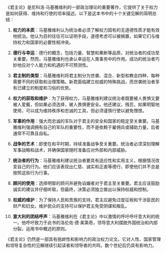 《君主论》是尼科洛·马基雅维利的一部政治理论的重要著作，它提供了关于权力是如何获得、维持和行使的坦率描述。以下是这本书中的十个关键见解的简明总结：

1. **权力的本质**：马基雅维利认为统治者必须了解权力固有的无道德性质才能有效地统治。他认为目的往往可以证明手段，道德考虑可以被搁置，如果它们与维持权力和国家的必要性相冲突。

2. **德行与幸运**：德行的概念，包括力量、智慧和果断等品质，对统治者的成功至关重要。然而，马基雅维利也承认幸运在人类事务中的作用。成功的统治者巧妙地应对个人能力和机遇的不可预测性。

3. **君主制的类型**：马基雅维利将君主制分为世袭、混合、新型和教会四种，每种需要不同的获取和治理策略。新君面临建立权威的特殊挑战，而世袭统治者享有已建立的制度和习俗的优势。

4. **权力的获取和维护**：为了获得权力，马基雅维利建议统治者既要被人畏惧又要被人爱戴，但如果必须选择，被人畏惧更安全。他还建议，残忍，如果明智地使用，可以成为维持秩序和忠诚的工具，但必须谨慎行使以避免憎恨。

5. **军事的作用**：强大而忠诚的军队对于君主的安全和国家的稳定至关重要。马基雅维利强调拥有自己的军队的重要性，而不是依赖于雇佣兵或辅助力量，后者通常不可靠且自私。

6. **战争的艺术**：即使在和平时期，持续准备战争至关重要。统治者必须深刻理解军事战略和战术，并确保国家随时准备应对外部和内部威胁。

7. **统治者的行为**：马基雅维利建议统治者要具有适应性和实用主义，根据情况改变自己的行为。他们应该表现出仁慈、诚实和正直等德行，即使他们并不总是按照这些行为行事。

8. **顾问的使用**：选择明智的顾问并避免谄媚者对于君主至关重要。君主应该鼓励诚实的建议并仔细听取，但最终，决策必须独立做出以保持权威和控制。

9. **权威的维护**：为了保持人民和贵族的支持，君主应避免过度征税和干涉臣民的财产和妇女。维护民众的支持可以保护君主免受阴谋和叛乱。

10. **意大利的团结呼声**：马基雅维利在《君主论》中以激情的呼吁呼吁意大利的统一。他呼吁致力于此书的洛伦佐·德·美第奇，领导意大利摆脱外国统治和内部分裂，运用书中概述的原则。

《君主论》仍然是一部具有挑衅性和影响力的政治权力论文。它对人性、国家管理和领导复杂性的见解继续引起读者和领导者的共鸣，数个世纪后仍具有影响力。